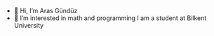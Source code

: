 - 👋 Hi, I’m Aras Gündüz
- 👀 I’m interested in math and programming
I am a student at Bilkent University
